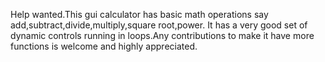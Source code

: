 Help wanted.This gui calculator has basic math operations say add,subtract,divide,multiply,square root,power. It has a very good set of dynamic controls running in loops.Any contributions to make it have more functions is welcome and highly appreciated. 